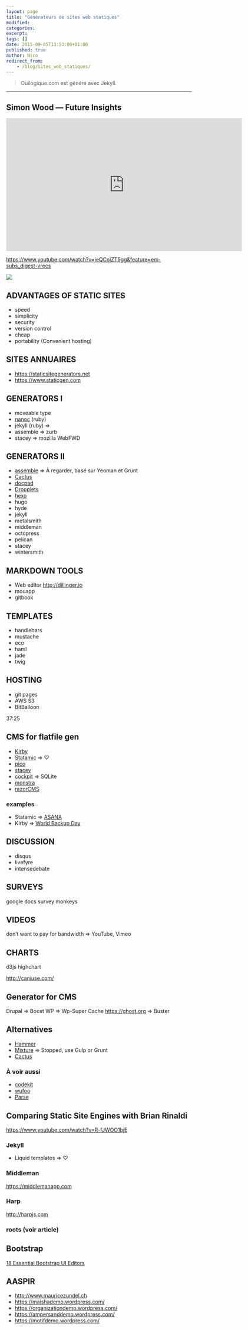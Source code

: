 ```yaml
---
layout: page
title: "Générateurs de sites web statiques"
modified:
categories:
excerpt:
tags: []
date: 2015-09-05T13:53:00+01:00
published: true
author: Nico
redirect_from:
    - /blog/sites_web_statiques/
---
```


> Ouilogique.com est généré avec Jekyll.

---

## Simon Wood — Future Insights

<iframe style="margin: 10px auto; display:block" width="640" height="360" src="https://www.youtube.com/embed/jeQCoiZT5gg" frameborder="0" allowfullscreen></iframe>

<https://www.youtube.com/watch?v=jeQCoiZT5gg&feature=em-subs_digest-vrecs>

![](https://avatars1.githubusercontent.com/u/189606?v=3&s=96)

## ADVANTAGES OF STATIC SITES

-   speed
-   simplicity
-   security
-   version control
-   cheap
-   portability (Convenient hosting)

## SITES ANNUAIRES

-   <https://staticsitegenerators.net>
-   <https://www.staticgen.com>

## GENERATORS I

-   moveable type
-   [nanoc](http://nanoc.ws) (ruby)
-   jekyll (ruby) ⇒
-   assemble ⇒ zurb
-   stacey ⇒ mozilla WebFWD

## GENERATORS II

-   [assemble](http://assemble.io) ⇒ À regarder, basé sur Yeoman et Grunt
-   [Cactus](http://cactusformac.com)
-   [docpad](http://docpad.org)
-   [Dropplets](http://dropplets.com)
-   [hexo](https://hexo.io)
-   hugo
-   hyde
-   jekyll
-   metalsmith
-   middleman
-   octopress
-   pelican
-   stacey
-   wintersmith

## MARKDOWN TOOLS

-   Web editor <http://dillinger.io>
-   mouapp
-   gitbook

## TEMPLATES

-   handlebars
-   mustache
-   eco
-   haml
-   jade
-   twig

## HOSTING

-   git pages
-   AWS S3
-   BitBalloon

37:25

## CMS for flatfile gen

-   [Kirby](http://getkirby.com)
-   [Statamic](http://statamic.com) ⇒ ♡
-   [pico](http://picocms.org)
-   [stacey](http://www.staceyapp.com)
-   [cockpit](http://getcockpit.com) ⇒ SQLite
-   [monstra](http://monstra.org)
-   [razorCMS](http://www.razorcms.co.uk)

### examples

-   Statamic ⇒ [ASANA](https://asana.com)
-   Kirby ⇒ [World Backup Day](http://www.worldbackupday.com/fr/)

## DISCUSSION

-   disqus
-   livefyre
-   intensedebate

## SURVEYS

google docs
survey monkeys

## VIDEOS

don’t want to pay for bandwidth ⇒ YouTube, Vimeo

## CHARTS

d3js
highchart

<http://caniuse.com/>

## Generator for CMS

Drupal ⇒ Boost
WP ⇒ Wp-Super Cache
<https://ghost.org> ⇒ Buster

## Alternatives

-   [Hammer](http://hammerformac.com)
-   [Mixture](http://mixture.io) ⇒ Stopped, use Gulp or Grunt
-   [Cactus](http://cactusformac.com)

### À voir aussi

-   [codekit](http://incident57.com/codekit/)
-   [wufoo](http://www.wufoo.com)
-   [Parse](https://parse.com)

## Comparing Static Site Engines with Brian Rinaldi

<https://www.youtube.com/watch?v=R-fJWOO1bjE>

### Jekyll

-   Liquid templates ⇒ ♡

### Middleman

<https://middlemanapp.com>

### Harp

<http://harpjs.com>

### roots (voir article)

## Bootstrap

[18 Essential Bootstrap UI Editors](http://mashable.com/2013/10/20/bootstrap-editors/)

## AASPIR

-   <http://www.mauricezundel.ch>
-   <https://maishademo.wordpress.com/>
-   <https://organizationdemo.wordpress.com/>
-   <https://ampersanddemo.wordpress.com/>
-   <https://motifdemo.wordpress.com/>
